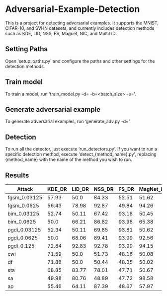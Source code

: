 # Adversarial-Example-Detection
This is a project for detecting adversarial examples. It supports the MNIST, CIFAR-10, and SVHN datasets, and currently includes detection methods such as KDE, LID, NSS, FS, Magnet, NIC, and MultiLID.

## Setting Paths
Open 'setup_paths.py' and configure the paths and other settings for the detection methods.

## Train model
To train a model, run 'train_model.py -d=<dataset> -b=<batch_size> -e=<epochs>'.

## Generate adversarial example
To generate adversarial examples, run ‘generate_adv.py -d=<dataset>’.

## Detection
To run all the detector, just execute ‘run_detectors.py’. If you want to run a specific detection method, execute 'detect_{method_name}.py', replacing {method_name} with the name of the method you wish to run.

## Results

|   Attack        |   KDE_DR  |   LID_DR  |   NSS_DR  |   FS_DR  |   MagNet_DR  |   NIC_DR  |   MultiLID_DR  |
|-----------------|-----------|-----------|-----------|----------|--------------|-----------|----------------|
|   fgsm_0.03125  |   57.93   |   50.0    |   84.33   |   52.51  |   51.62      |   94.32   |   92.81        |
|   fgsm_0.0625   |   56.43   |   78.98   |   92.87   |   49.84  |   94.26      |   94.79   |   93.46        |
|   bim_0.03125   |   52.74   |   50.11   |   67.42   |   93.18  |   50.45      |   94.71   |   92.9         |
|   bim_0.0625    |   50.0    |   66.21   |   86.82   |   93.98  |   65.38      |   91.71   |   93.54        |
|   pgdi_0.03125  |   52.34   |   50.11   |   69.85   |   93.81  |   50.62      |   90.98   |   92.86        |
|   pgdi_0.0625   |   50.0    |   68.06   |   89.41   |   93.99  |   92.56      |   93.39   |   93.59        |
|   pgdi_0.125    |   72.84   |   92.83   |   92.78   |   93.99  |   94.15      |   94.29   |   94.46        |
|   cwi           |   71.59   |   50.0    |   51.73   |   48.16  |   50.08      |   93.47   |   98.02        |
|   df            |   71.88   |   50.0    |   50.44   |   48.35  |   50.02      |   93.7    |   98.06        |
|   sta           |   68.85   |   83.77   |   78.01   |   47.71  |   50.67      |   91.58   |   99.67        |
|   sa            |   49.98   |   80.76   |   48.89   |   47.72  |   98.58      |   94.72   |   99.22        |
|   ap            |   55.46   |   64.11   |   87.39   |   48.67  |   57.97      |   90.53   |   99.76        |
